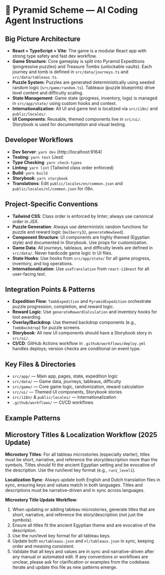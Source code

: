 # 🏺 Pyramid Scheme — AI Coding Agent Instructions

## Big Picture Architecture
- **React + TypeScript + Vite**: The game is a modular React app with strong type safety and fast dev workflow.
- **Game Structure**: Core gameplay is split into Pyramid Expeditions (progressive puzzles) and Treasure Tombs (unlockable vaults). Each journey and tomb is defined in `src/data/journeys.ts` and `src/data/tableaus.ts`.
- **Puzzle System**: Puzzles are generated deterministically using seeded random logic (`src/game/random.ts`). Tableaux (puzzle blueprints) drive level content and difficulty scaling.
- **State Management**: Game state (progress, inventory, logs) is managed in `src/app/state/` using custom hooks and context.
- **Internationalization**: All UI and game text is localized via `src/i18n/` and `public/locales/`.
- **UI Components**: Reusable, themed components live in `src/ui/`. Storybook is used for documentation and visual testing.

## Developer Workflows
- **Dev Server**: `yarn dev` (http://localhost:9164)
- **Testing**: `yarn test` (Jest)
- **Type Checking**: `yarn check-types`
- **Linting**: `yarn lint` (Tailwind class order enforced)
- **Build**: `yarn build`
- **Storybook**: `yarn storybook`
- **Translations**: Edit `public/locales/en/common.json` and `public/locales/nl/common.json` for i18n.

## Project-Specific Conventions
- **Tailwind CSS**: Class order is enforced by linter; always use canonical order in JSX.
- **Puzzle Generation**: Always use deterministic random functions for puzzle and reward logic (`mulberry32`, `generateNewSeed`).
- **Component Structure**: UI components are highly themed (Egyptian style) and documented in Storybook. Use props for customization.
- **Game Data**: All journeys, tableaus, and difficulty levels are defined in `src/data/`. Never hardcode game logic in UI files.
- **State Hooks**: Use hooks from `src/app/state/` for all game progress, inventory, and log operations.
- **Internationalization**: Use `useTranslation` from `react-i18next` for all user-facing text.

## Integration Points & Patterns
- **Expedition Flow**: `TombExpedition` and `PyramidExpedition` orchestrate puzzle progression, completion, and reward logic.
- **Reward Logic**: Use `generateRewardCalculation` and inventory hooks for loot awarding.
- **Overlay/Backdrop**: Use themed backdrop components (e.g., `TombBackdrop`) for puzzle screens.
- **Storybook**: All new UI components should have a Storybook story in `src/ui/`.
- **CI/CD**: GitHub Actions workflow in `.github/workflows/deploy.yml` handles deploys; version checks are conditional on event type.

## Key Files & Directories
- `src/app/` — Main app, pages, state, expedition logic
- `src/data/` — Game data, journeys, tableaus, difficulty
- `src/game/` — Core game logic, randomization, reward calculation
- `src/ui/` — Themed UI components, Storybook stories
- `src/i18n/` & `public/locales/` — Internationalization
- `.github/workflows/` — CI/CD workflows

## Example Patterns


## Microstory Titles & Localization Workflow (2025 Update)

**Microstory Titles**: For all tableau microstories (especially starter), titles must be short, narrative, and reference the story/description more than the symbols. Titles should fit the ancient Egyptian setting and be evocative of the description. Use the run/level key format (e.g., `run1_level1`).

**Localization Sync**: Always update both English and Dutch translation files in sync, ensuring keys and values match in both languages. Titles and descriptions must be narrative-driven and in sync across languages.

**Microstory Title Update Workflow**:
1. When updating or adding tableau microstories, generate titles that are short, narrative, and reference the story/description (not just the symbols).
2. Ensure all titles fit the ancient Egyptian theme and are evocative of the description.
3. Use the run/level key format for all tableau keys.
4. Update both `en/tableaus.json` and `nl/tableaus.json` in sync, keeping order and meaning consistent.
5. Validate that all keys and values are in sync and narrative-driven after any manual or automated edit.
If any conventions or workflows are unclear, please ask for clarification or examples from the codebase. Iterate and update this file as new patterns emerge.
